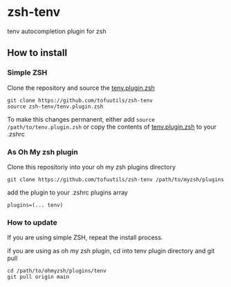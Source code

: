 # zsh-tenv

tenv autocompletion plugin for zsh

## How to install

### Simple ZSH

Clone the repository and source the [tenv.plugin.zsh](tenv.plugin.zsh)

```
git clone https://github.com/tofuutils/zsh-tenv
source zsh-tenv/tenv.plugin.zsh
```

To make this changes permanent, either add `source /path/to/tenv.plugin.zsh` or 
copy the contents of [tenv.plugin.zsh](tenv.plugin.zsh) to your .zshrc

### As Oh My zsh plugin

Clone this repositoriy into your oh my zsh plugins directory

```
git clone https://github.com/tofuutils/zsh-tenv /path/to/myzsh/plugins
```

add the plugin to your .zshrc plugins array 

```
plugins=(... tenv)
```

### How to update 

If you are using simple ZSH, repeat the install process. 

if you are using as oh my zsh plugin, cd into tenv plugin directory and git pull

```
cd /path/to/ohmyzsh/plugins/tenv
git pull origin main
```
